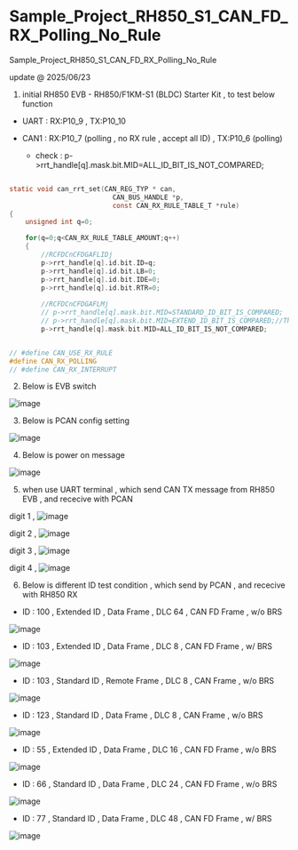 # Sample_Project_RH850_S1_CAN_FD_RX_Polling_No_Rule
Sample_Project_RH850_S1_CAN_FD_RX_Polling_No_Rule

update @ 2025/06/23

1. initial RH850 EVB - RH850/F1KM-S1 (BLDC) Starter Kit , to test below function 

- UART : RX:P10_9 , TX:P10_10

- CAN1 : RX:P10_7 (polling , no RX rule , accept all ID) , TX:P10_6 (polling)

	- check : p->rrt_handle[q].mask.bit.MID=ALL_ID_BIT_IS_NOT_COMPARED;

```c

static void can_rrt_set(CAN_REG_TYP * can,
                          CAN_BUS_HANDLE *p,
                          const CAN_RX_RULE_TABLE_T *rule)
{
    unsigned int q=0;

    for(q=0;q<CAN_RX_RULE_TABLE_AMOUNT;q++)
    {
        //RCFDCnCFDGAFLIDj
        p->rrt_handle[q].id.bit.ID=q;
        p->rrt_handle[q].id.bit.LB=0;
        p->rrt_handle[q].id.bit.IDE=0;
        p->rrt_handle[q].id.bit.RTR=0;
        
        //RCFDCnCFDGAFLMj
        // p->rrt_handle[q].mask.bit.MID=STANDARD_ID_BIT_IS_COMPARED;
        // p->rrt_handle[q].mask.bit.MID=EXTEND_ID_BIT_IS_COMPARED;//The corresponding ID bit is compared
        p->rrt_handle[q].mask.bit.MID=ALL_ID_BIT_IS_NOT_COMPARED;


```

```c

// #define CAN_USE_RX_RULE
#define CAN_RX_POLLING
// #define CAN_RX_INTERRUPT

```
2. Below is EVB switch

![image](https://github.com/released/Sample_Project_RH850_S1_CAN_FD_RX_Polling_No_Rule/blob/main/EVB_CAN_cfg.jpg)

3. Below is PCAN config setting 

![image](https://github.com/released/Sample_Project_RH850_S1_CAN_FD_RX_Polling_No_Rule/blob/main/PCAN_cfg.jpg)

4. Below is power on message

![image](https://github.com/released/Sample_Project_RH850_S1_CAN_FD_RX_Polling_No_Rule/blob/main/log_MCU_power_on.jpg)

5. when use UART terminal , which send CAN TX message from RH850 EVB , and rececive with PCAN


digit 1 , 
![image](https://github.com/released/Sample_Project_RH850_S1_CAN_FD_RX_Polling_No_Rule/blob/main/log_tx1.jpg)


digit 2 , 
![image](https://github.com/released/Sample_Project_RH850_S1_CAN_FD_RX_Polling_No_Rule/blob/main/log_tx2.jpg)


digit 3 , 
![image](https://github.com/released/Sample_Project_RH850_S1_CAN_FD_RX_Polling_No_Rule/blob/main/log_tx3.jpg)


digit 4 , 
![image](https://github.com/released/Sample_Project_RH850_S1_CAN_FD_RX_Polling_No_Rule/blob/main/log_tx4.jpg)


6. Below is different ID test condition , which send by PCAN , and rececive with RH850 RX


- ID : 100 , Extended ID , Data Frame , DLC 64 , CAN FD Frame , w/o BRS

![image](https://github.com/released/Sample_Project_RH850_S1_CAN_FD_RX_Polling_No_Rule/blob/main/rx_pollig_ID_100.jpg)


- ID : 103 , Extended ID , Data Frame , DLC 8 , CAN FD Frame , w/ BRS

![image](https://github.com/released/Sample_Project_RH850_S1_CAN_FD_RX_Polling_No_Rule/blob/main/rx_pollig_ID_103.jpg)


- ID : 103 , Standard ID , Remote Frame , DLC 8 , CAN Frame , w/o BRS

![image](https://github.com/released/Sample_Project_RH850_S1_CAN_FD_RX_Polling_No_Rule/blob/main/rx_pollig_ID_103_RTR.jpg)


- ID : 123 , Standard ID , Data Frame , DLC 8 , CAN Frame , w/o BRS

![image](https://github.com/released/Sample_Project_RH850_S1_CAN_FD_RX_Polling_No_Rule/blob/main/rx_pollig_ID_123.jpg)


- ID : 55 , Extended ID , Data Frame , DLC 16 , CAN FD Frame , w/o BRS

![image](https://github.com/released/Sample_Project_RH850_S1_CAN_FD_RX_Polling_No_Rule/blob/main/rx_pollig_ID_055.jpg)


- ID : 66 , Standard ID , Data Frame , DLC 24 , CAN FD Frame , w/o BRS

![image](https://github.com/released/Sample_Project_RH850_S1_CAN_FD_RX_Polling_No_Rule/blob/main/rx_pollig_ID_066.jpg)


- ID : 77 , Standard ID , Data Frame , DLC 48 , CAN FD Frame , w/ BRS

![image](https://github.com/released/Sample_Project_RH850_S1_CAN_FD_RX_Polling_No_Rule/blob/main/rx_pollig_ID_077.jpg)

